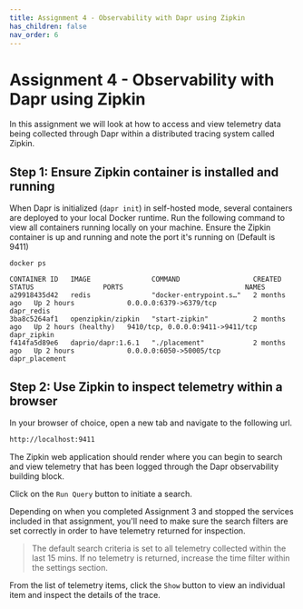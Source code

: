 ```yaml
---
title: Assignment 4 - Observability with Dapr using Zipkin
has_children: false
nav_order: 6
---
```


# Assignment 4 - Observability with Dapr using Zipkin

In this assignment we will look at how to access and view telemetry data being collected through Dapr within a distributed tracing system called Zipkin.

## Step 1: Ensure Zipkin container is installed and running

When Dapr is initialized (`dapr init`) in self-hosted mode, several containers are deployed to your local Docker runtime.  Run the following command to view all containers running locally on your machine.  Ensure the Zipkin container is up and running and note the port it's running on (Default is 9411)

```console
docker ps
```

```console
CONTAINER ID   IMAGE               COMMAND                  CREATED        STATUS                 PORTS                              NAMES
a29918435d42   redis               "docker-entrypoint.s…"   2 months ago   Up 2 hours             0.0.0.0:6379->6379/tcp             dapr_redis
3ba8c5264af1   openzipkin/zipkin   "start-zipkin"           2 months ago   Up 2 hours (healthy)   9410/tcp, 0.0.0.0:9411->9411/tcp   dapr_zipkin
f414fa5d89e6   daprio/dapr:1.6.1   "./placement"            2 months ago   Up 2 hours             0.0.0.0:6050->50005/tcp            dapr_placement
```

## Step 2: Use Zipkin to inspect telemetry within a browser

In your browser of choice, open a new tab and navigate to the following url.

```html
http://localhost:9411
```

The Zipkin web application should render where you can begin to search and view telemetry that has been logged through the Dapr observability building block.

Click on the `Run Query` button to initiate a search.

Depending on when you completed Assignment 3 and stopped the services included in that assignment, you'll need to make sure the search filters are set correctly in order to have telemetry returned for inspection.

> The default search criteria is set to all telemetry collected within the last 15 mins.  If no telemetry is returned, increase the time filter within the settings section.

From the list of telemetry items, click the `Show` button to view an individual item and inspect the details of the trace.

